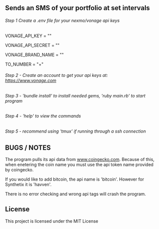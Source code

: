 
## Sends an SMS of your portfolio at set intervals

###### Step 1 Create a .env file for your nexmo/vonage api keys

VONAGE_API_KEY = ""

VONAGE_API_SECRET = ""

VONAGE_BRAND_NAME = ""

TO_NUMBER = "+"

###### Step 2 - Create an account to get your api keys at: https://www.vonage.com

###### Step 3 - 'bundle install' to install needed gems, 'ruby main.rb' to start program

###### Step 4 - 'help' to view the commands

###### Step 5 - recommend using 'tmux' if running through a ssh connection

## BUGS / NOTES

The program pulls its api data from www.coingecko.com.
Because of this, when enetering the coin name you must use the api token name provided by coingecko.

If you would like to add bitcoin, the api name is 'bitcoin'.
However for Synthetix it is 'havven'.

There is no error checking and wrong api tags will crash the program.



## License

This project is licensed under the MIT License
